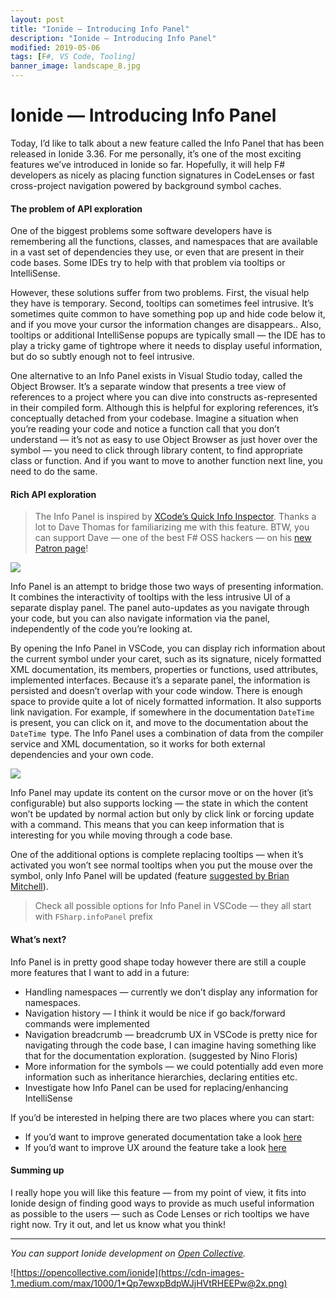 ```yaml
---
layout: post
title: "Ionide — Introducing Info Panel"
description: "Ionide — Introducing Info Panel"
modified: 2019-05-06
tags: [F#, VS Code, Tooling]
banner_image: landscape_8.jpg
---
```


# Ionide — Introducing Info Panel

Today, I’d like to talk about a new feature called the Info Panel that has been
released in Ionide 3.36. For me personally, it’s one of the most exciting
features we’ve introduced in Ionide so far. Hopefully, it will help F#
developers as nicely as placing function signatures in CodeLenses or fast
cross-project navigation powered by background symbol caches.

<!--more-->

#### The problem of API exploration

One of the biggest problems some software developers have is remembering all the
functions, classes, and namespaces that are available in a vast set of
dependencies they use, or even that are present in their code bases. Some IDEs
try to help with that problem via tooltips or IntelliSense.

However, these solutions suffer from two problems. First, the visual help they
have is temporary. Second, tooltips can sometimes feel intrusive. It’s sometimes
quite common to have something pop up and hide code below it, and if you move
your cursor the information changes are disappears.. Also, tooltips or
additional IntelliSense popups are typically small — the IDE has to play a
tricky game of tightrope where it needs to display useful information, but do so
subtly enough not to feel intrusive.

One alternative to an Info Panel exists in Visual Studio today, called the
Object Browser. It’s a separate window that presents a tree view of references
to a project where you can dive into constructs as-represented in their compiled
form. Although this is helpful for exploring references, it’s conceptually
detached from your codebase. Imagine a situation when you’re reading your code
and notice a function call that you don’t understand — it’s not as easy to use
Object Browser as just hover over the symbol — you need to click through library
content, to find appropriate class or function. And if you want to move to
another function next line, you need to do the same.

#### Rich API exploration

> The Info Panel is inspired by [XCode’s Quick Info
> Inspector](https://developer.apple.com/library/archive/documentation/ToolsLanguages/Conceptual/Xcode_Overview/LookingupObjectDocumentation.html).
Thanks a lot to Dave Thomas for familiarizing me with this feature. BTW, you can
support Dave — one of the best F# OSS hackers — on his [new Patron
page](https://www.patreon.com/7sharp9)!

![](https://cdn-images-1.medium.com/max/1000/1*G5A8JkkI0bIa4iK4M49CEA.gif)

Info Panel is an attempt to bridge those two ways of presenting information. It
combines the interactivity of tooltips with the less intrusive UI of a separate
display panel. The panel auto-updates as you navigate through your code, but you
can also navigate information via the panel, independently of the code you’re
looking at.

By opening the Info Panel in VSCode, you can display rich information about the
current symbol under your caret, such as its signature, nicely formatted XML
documentation, its members, properties or functions, used attributes,
implemented interfaces. Because it’s a separate panel, the information is
persisted and doesn’t overlap with your code window. There is enough space to
provide quite a lot of nicely formatted information. It also supports link
navigation. For example, if somewhere in the documentation `DateTime `is
present, you can click on it, and move to the documentation about the `DateTime
`type. The Info Panel uses a combination of data from the compiler service and
XML documentation, so it works for both external dependencies and your own code.

![](https://cdn-images-1.medium.com/max/1000/1*_R6bkfNHTGVXVqAK01lHbg.gif)

Info Panel may update its content on the cursor move or on the hover (it’s
configurable) but also supports locking — the state in which the content won’t
be updated by normal action but only by click link or forcing update with a
command. This means that you can keep information that is interesting for you
while moving through a code base.

One of the additional options is complete replacing tooltips — when it’s
activated you won’t see normal tooltips when you put the mouse over the symbol,
only Info Panel will be updated (feature [suggested by Brian
Mitchell](https://twitter.com/strmpnk/status/1123042142694383617)).

> Check all possible options for Info Panel in VSCode — they all start with
> `FSharp.infoPanel` prefix

#### What’s next?

Info Panel is in pretty good shape today however there are still a couple more
features that I want to add in a future:

* Handling namespaces — currently we don’t display any information for namespaces.
* Navigation history — I think it would be nice if go back/forward commands were
implemented
* Navigation breadcrumb — breadcrumb UX in VSCode is pretty nice for navigating
through the code base, I can imagine having something like that for the
documentation exploration. (suggested by Nino Floris)
* More information for the symbols — we could potentially add even more
information such as inheritance hierarchies, declaring entities etc.
* Investigate how Info Panel can be used for replacing/enhancing IntelliSense

If you’d be interested in helping there are two places where you can start:

* If you’d want to improve generated documentation take a look
[here](https://github.com/fsharp/FsAutoComplete/blob/master/src/FsAutoComplete.Core/DocumentationFormatter.fs)
* If you’d want to improve UX around the feature take a look
[here](https://github.com/ionide/ionide-vscode-fsharp/blob/master/src/Components/InfoPanel.fs)

#### Summing up

I really hope you will like this feature — from my point of view, it fits into
Ionide design of finding good ways to provide as much useful information as
possible to the users — such as Code Lenses or rich tooltips we have right now.
Try it out, and let us know what you think!

*****

*You can support Ionide development on *[Open
Collective](https://opencollective.com/ionide)*.*

![https://opencollective.com/ionide](https://cdn-images-1.medium.com/max/1000/1*Qp7ewxpBdpWJjHVtRHEEPw@2x.png)
